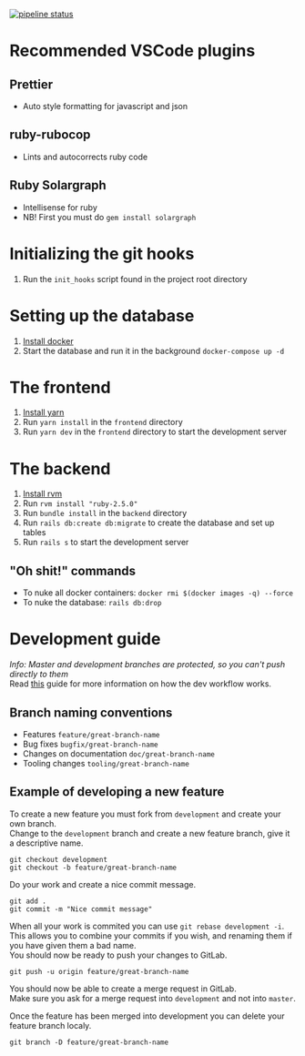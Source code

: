 [![pipeline status](https://inf2900v18.cs.uit.no/team4/volkano/badges/development/pipeline.svg)](https://inf2900v18.cs.uit.no/team4/volkano/commits/development)

# Recommended VSCode plugins

## Prettier

* Auto style formatting for javascript and json

## ruby-rubocop

* Lints and autocorrects ruby code

## Ruby Solargraph

* Intellisense for ruby
* NB! First you must do `gem install solargraph`

# Initializing the git hooks

1. Run the `init_hooks` script found in the project root directory

# Setting up the database

1. [Install docker](https://docs.docker.com/engine/installation/)
2. Start the database and run it in the background `docker-compose up -d`

# The frontend

1. [Install yarn](https://yarnpkg.com/lang/en/docs/install/)
2. Run `yarn install` in the `frontend` directory
3. Run `yarn dev` in the `frontend` directory to start the development server

# The backend

1. [Install rvm](https://rvm.io/)
2. Run `rvm install "ruby-2.5.0"`
3. Run `bundle install` in the `backend` directory
4. Run `rails db:create db:migrate` to create the database and set up tables
5. Run `rails s` to start the development server

## "Oh shit!" commands

* To nuke all docker containers: `docker rmi $(docker images -q) --force`
* To nuke the database: `rails db:drop`

# Development guide

_Info: Master and development branches are protected, so you can't push directly to them_  
Read [this](https://www.atlassian.com/git/tutorials/comparing-workflows/feature-branch-workflow) guide for more information on how the dev workflow works.

## Branch naming conventions

* Features `feature/great-branch-name`
* Bug fixes `bugfix/great-branch-name`
* Changes on documentation `doc/great-branch-name`
* Tooling changes `tooling/great-branch-name`

## Example of developing a new feature

To create a new feature you must fork from `development` and create your own branch.  
Change to the `development` branch and create a new feature branch, give it a descriptive name.

```shell
git checkout development
git checkout -b feature/great-branch-name
```

Do your work and create a nice commit message.

```shell
git add .
git commit -m "Nice commit message"
```

When all your work is commited you can use `git rebase development -i`.  
This allows you to combine your commits if you wish, and renaming them if you have given them a bad name.  
You should now be ready to push your changes to GitLab.

```shell
git push -u origin feature/great-branch-name
```

You should now be able to create a merge request in GitLab.  
Make sure you ask for a merge request into `development` and not into `master`.

Once the feature has been merged into development you can delete your feature branch localy.

```shell
git branch -D feature/great-branch-name
```
